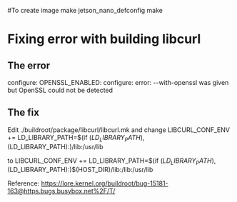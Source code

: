
#To create image
make jetson_nano_defconfig
make

# Fixing error with building libcurl
## The error
configure: OPENSSL_ENABLED:
configure: error: --with-openssl was given but OpenSSL could not be detected

## The fix
Edit
./buildroot/package/libcurl/libcurl.mk
and change 
LIBCURL_CONF_ENV += LD_LIBRARY_PATH=$(if $(LD_LIBRARY_PATH),$(LD_LIBRARY_PATH):)/lib:/usr/lib

to
LIBCURL_CONF_ENV += LD_LIBRARY_PATH=$(if $(LD_LIBRARY_PATH),$(LD_LIBRARY_PATH):)$(HOST_DIR)/lib:/lib:/usr/lib

Reference:
https://lore.kernel.org/buildroot/bug-15181-163@https.bugs.busybox.net%2F/T/
